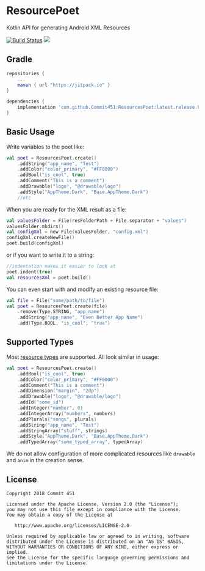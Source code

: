# ResourcePoet
Kotlin API for generating Android XML Resources

[![Build Status](https://travis-ci.org/Commit451/ResourcesPoet.svg?branch=master)](https://travis-ci.org/Commit451/ResourcesPoet)
[![](https://jitpack.io/v/Commit451/ResourcesPoet.svg)](https://jitpack.io/#Commit451/ResourcesPoet)

## Gradle
```groovy
repositories {
    ...
    maven { url "https://jitpack.io" }
}

dependencies {
    implementation 'com.github.Commit451:ResourcesPoet:latest.release.here'
}
```

## Basic Usage
Write variables to the poet like:
```kotlin
val poet = ResourcesPoet.create()
    .addString("app_name", "Test")
    .addColor("color_primary", "#FF0000")
    .addBool("is_cool", true)
    .addComment("This is a comment")
    .addDrawable("logo", "@drawable/logo")
    .addStyle("AppTheme.Dark", "Base.AppTheme.Dark")
    //etc
```
When you are ready for the XML result as a file:
```kotlin
val valuesFolder = File(resFolderPath + File.separator + "values")
valuesFolder.mkdirs()
val configXml = new File(valuesFolder, "config.xml")
configXml.createNewFile()
poet.build(configXml)
```
or if you want to write it to a string:
```kotlin
//indentation makes it easier to look at
poet.indent(true)
val resourcesXml = poet.build()
```
You can even start with and modify an existing resource file:
```kotlin
val file = File("some/path/to/file")
val poet = ResourcesPoet.create(file)
    .remove(Type.STRING, "app_name")
    .addString("app_name", "Even Better App Name")
    .add(Type.BOOL, "is_cool", "true")
```

## Supported Types
Most [resource types](https://developer.android.com/guide/topics/resources/available-resources.html) are supported. All look similar in usage:
```kotlin
val poet = ResourcesPoet.create()
    .addBool("is_cool", true)
    .addColor("color_primary", "#FF0000")
    .addComment("This is a comment")
    .addDimension("margin", "2dp")
    .addDrawable("logo", "@drawable/logo")
    .addId("some_id")
    .addInteger("number", 0)
    .addIntegerArray("numbers", numbers)
    .addPlurals("songs", plurals)
    .addString("app_name", "Test")
    .addStringArray("stuff", strings)
    .addStyle("AppTheme.Dark", "Base.AppTheme.Dark")
    .addTypedArray("some_typed_array", typedArray)
```
We do not allow configuration of more complicated resources like `drawable` and `anim` in the creation sense.

License
--------

    Copyright 2018 Commit 451

    Licensed under the Apache License, Version 2.0 (the "License");
    you may not use this file except in compliance with the License.
    You may obtain a copy of the License at

       http://www.apache.org/licenses/LICENSE-2.0

    Unless required by applicable law or agreed to in writing, software
    distributed under the License is distributed on an "AS IS" BASIS,
    WITHOUT WARRANTIES OR CONDITIONS OF ANY KIND, either express or implied.
    See the License for the specific language governing permissions and
    limitations under the License.
